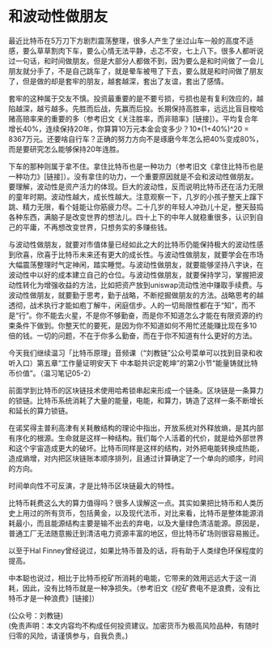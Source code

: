 # 和波动性做朋友

最近比特币在5万刀下方剧烈震荡整理，很多人产生了坐过山车一般的高度不适感，要么草草割肉下车，要么心情无法平静，忐忑不安，七上八下。很多人都听说过一句话，和时间做朋友。但是大部分人都做不到，因为要么是和时间做了一会儿朋友就分手了，不是自己跳车了，就是晕车被甩了下去，要么就是和时间做了朋友了，但是做的却是套牢的朋友，越套越深，套出了友谊，套出了感情。

套牢的这种属于交友不慎。投资最重要的是不要亏损，亏损也是有复利效应的，越陷越深，越亏越多。先胜而后战，先赢而后投。长期保持高胜率，远远比盲目梭哈赌高赔率来的重要的多（参考旧文《关注胜率，而非赔率》[链接]）。平均复合年增长40%，连续保持20年，你算算10万元本金会变多少？10*(1+40%)^20 = 8367万元。还要啥自行车？正确的努力方向不是琢磨今年怎么把40%变成80%，而是要研究怎么能够保持20年连胜。

下车的那种则属于拿不住。拿住比特币也是一种功力（参考旧文《拿住比特币也是一种功力》[链接]）。没有拿住的功力，一个重要原因就是不会和波动性做朋友。要理解，波动性是资产活力的体现。巨大的波动性，反而说明比特币还在活力无限的童年时期。波动性越大，成长性越大。注意观察一下，几岁的小孩子整天上蹿下跳、精力无限，看个娃能让你筋疲力尽。二十几岁的年轻人冲劲儿十足，整天鼓捣各种东西，满脑子是改变世界的想法儿。四十上下的中年人就稳重很多，认识到自己的平庸，不再想改变世界，只想务实的多赚些钱。

与波动性做朋友，就要对市值体量已经如此之大的比特币仍能保持极大的波动性感到欣喜，欣喜于比特币未来还有更大的成长性。与波动性做朋友，就要学会在市场大幅震荡整理时气定神闲，踏实睡觉。与波动性做朋友，就要能够坚持八字诀，在波动性中以好的成本建立自己的仓位。与波动性做朋友，就要保持学习，掌握把波动性转化为增强收益的方法，比如把资产放到uniswap流动性池中赚取手续费。与波动性做朋友，就要勤于思考，勤于战略，不断挖掘做朋友的方法。战略思考的越透彻，战术执行才能如庖丁解牛，闲庭信步。人的一切局限性都在于“知”，而不是“行”。你不能去火星，不是你不够勤奋，而是你不知道怎么才能在有限资源的约束条件下做到。你整天忙的要死，是因为你不知道如何不用忙还能赚比现在多10倍的钱。一切的问题，不在于你多么勤奋，而在于你不知道有什么更好的方法。

今天我们继续温习「比特币原理」音频课（“刘教链”公众号菜单可以找到目录和收听入口）第五章“工作量证明安天下 中本聪共识定乾坤”的第2小节“能量铸就比特币价值”。（温习笔记05-2）

前面学到比特币的区块链技术使用哈希锁串起来形成一个链条。区块链是一条算力的锁链。比特币系统消耗了大量的能量，电能，和算力，铸造了这样一条不断增长和延长的算力锁链。

在诺奖得主普利高津有关耗散结构的理论中指出，开放系统对外释放熵，是其内部有序化的根源。生命就是这样一种结构。我们每个人活着的代价，就是给外部世界和这个宇宙造成更大的破坏。比特币同样是这样的结构，对外把电能转换成热能，造成熵增，对内把区块链账本顺序排列，且通过计算确定了一个单向的顺序，时间的方向。

时间单向性不可反演，才是比特币区块链最大的特性。

比特币耗费这么大的算力值得吗？很多人误解这一点。其实如果把比特币和人类历史上用过的所有货币，包括黄金，以及现代法币，对比来看，比特币是整体能源消耗最小，而且能源结构主要是输不出去的弃电，以及大量绿色清洁能源。原因是，普通工厂无法随意搬迁到清洁电力资源丰富的地区，但比特币矿场则很容易搬迁。

以至于Hal Finney曾经说过，如果比特币普及的话，将有助于人类绿色环保程度的提高。

中本聪也说过，相比于比特币挖矿所消耗的电能，它带来的效用远远大于这一消耗，因此，没有比特币就是一种净损失。（参考旧文《挖矿费电不是浪费，没有比特币才是一种浪费》[链接]）

(公众号：刘教链) \
(免责声明：本文内容均不构成任何投资建议。加密货币为极高风险品种，有随时归零的风险，请谨慎参与，自我负责。)

